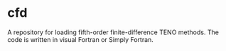# cfd
A repository for loading fifth-order finite-difference TENO methods. The code is written in visual Fortran or Simply Fortran. 
